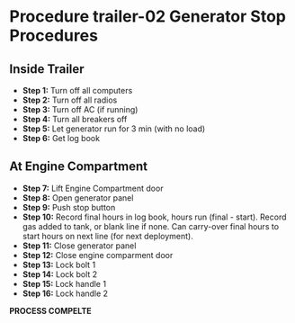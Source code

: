 # Procedure trailer-02 Generator Stop Procedures

## Inside Trailer

- **Step 1:** Turn off all computers
- **Step 2:** Turn off all radios
- **Step 3:** Turn off AC (if running)
- **Step 4:** Turn all breakers off
- **Step 5:** Let generator run for 3 min (with no load)
- **Step 6:** Get log book

## At Engine Compartment

- **Step 7:** Lift Engine Compartment door
- **Step 8:** Open generator panel
- **Step 9:** Push stop button
- **Step 10:** Record final hours in log book, hours run (final - start). Record gas added to tank, or blank line if none. Can carry-over final hours to start hours on next line (for next deployment).
- **Step 11:** Close generator panel
- **Step 12:** Close engine comparment door
- **Step 13:** Lock bolt 1
- **Step 14:** Lock bolt 2
- **Step 15:** Lock handle 1
- **Step 16:** Lock handle 2

**PROCESS COMPELTE**
